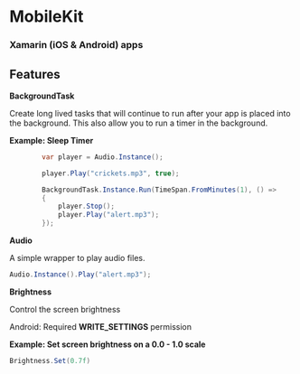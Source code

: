 # MobileKit

### Xamarin (iOS & Android) apps

## Features

**BackgroundTask**

Create long lived tasks that will continue to run after your app is placed into the background.  This also allow you to run a timer in the background.  

**Example: Sleep Timer**

```c#
        var player = Audio.Instance();

        player.Play("crickets.mp3", true);

        BackgroundTask.Instance.Run(TimeSpan.FromMinutes(1), () =>
        {
            player.Stop();
            player.Play("alert.mp3");
        });
```



**Audio**

A simple wrapper to play audio files.

```c#
Audio.Instance().Play("alert.mp3");
```

**Brightness**

Control the screen brightness

Android: Required **WRITE_SETTINGS** permission

**Example: Set screen brightness on a 0.0 - 1.0 scale**

```c#
Brightness.Set(0.7f)
```

